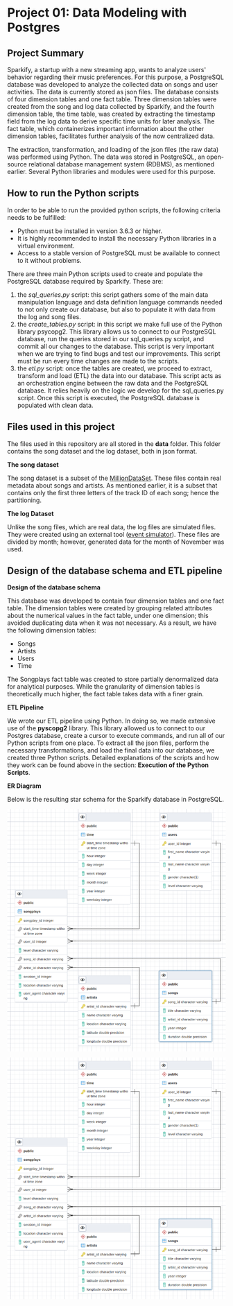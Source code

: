 # **Project 01: Data Modeling with Postgres**

## **Project Summary**

Sparkify, a startup with a new streaming app, wants to analyze users' behavior regarding their music preferences. For this purpose, a PostgreSQL database was developed to analyze the collected data on songs and user activities. The data is currently stored as json files. The database consists of four dimension tables and one fact table. Three dimension tables were created from the song and log data collected by Sparkify, and the fourth dimension table, the time table, was created by extracting the timestamp field from the log data to derive specific time units for later analysis. The fact table, which containerizes important information about the other dimension tables, facilitates further analysis of the now centralized data.

The extraction, transformation, and loading of the json files (the raw data) was performed using Python. The data was stored in PostgreSQL, an open-source relational database management system (RDBMS), as mentioned earlier. Several Python libraries and modules were used for this purpose.

## **How to run the Python scripts**

In order to be able to run the provided python scripts, the following criteria needs to be fulfilled:
- Python must be installed in version 3.6.3 or higher.
- It is highly recommended to install the necessary Python libraries in a virtual environment.
- Access to a stable version of PostgreSQL must be available to connect to it without problems.

There are three main Python scripts used to create and populate the PostgreSQL database required by Sparkify. These are:

1. the *sql_queries.py* script: this script gathers some of the main data manipulation language and data definition language commands needed to not only create our database, but also to populate it with data from the log and song files.
2. the *create_tables.py* script: in this script we make full use of the Python library psycopg2. This library allows us to connect to our PostgreSQL database, run the queries stored in our sql_queries.py script, and commit all our changes to the database. This script is very important when we are trying to find bugs and test our improvements. This script must be run every time changes are made to the scripts.
3. the *etl.py* script: once the tables are created, we proceed to extract, transform and load (ETL) the data into our database. This script acts as an orchestration engine between the raw data and the PostgreSQL database. It relies heavily on the logic we develop for the sql_queries.py script. Once this script is executed, the PostgreSQL database is populated with clean data.

## Files used in this project

The files used in this repository are all stored in the **data** folder. This folder contains the song dataset and the log dataset, both in json format.

**The song dataset**

The song dataset is a subset of the [MillionDataSet](http://millionsongdataset.com/). These files contain real metadata about songs and artists. As mentioned earlier, it is a subset that contains only the first three letters of the track ID of each song; hence the partitioning.

**The log Dataset**

Unlike the song files, which are real data, the log files are simulated files. They were created using an external tool ([event simulator](https://github.com/Interana/eventsim)). These files are divided by month; however, generated data for the month of November was used.

## Design of the database schema and ETL pipeline

**Design of the database schema**

This database was developed to contain four dimension tables and one fact table. The dimension tables were created by grouping related attributes about the numerical values in the fact table, under one dimension; this avoided duplicating data when it was not necessary. As a result, we have the following dimension tables:

- Songs
- Artists
- Users
- Time

The Songplays fact table was created to store partially denormalized data for analytical purposes. While the granularity of dimension tables is theoretically much higher, the fact table takes data with a finer grain.

**ETL Pipeline**

We wrote our ETL pipeline using Python. In doing so, we made extensive use of the **pyscopg2** library. This library allowed us to connect to our Postgres database, create a cursor to execute commands, and run all of our Python scripts from one place. To extract all the json files, perform the necessary transformations, and load the final data into our database, we created three Python scripts. Detailed explanations of the scripts and how they work can be found above in the section: **Execution of the Python Scripts**.

**ER Diagram**

Below is the resulting star schema for the Sparkify database in PostgreSQL.

<img align="center" src=/images/sparkify_er.png>

![Sparkify ER Diagram](/images/sparkify_er.png)
